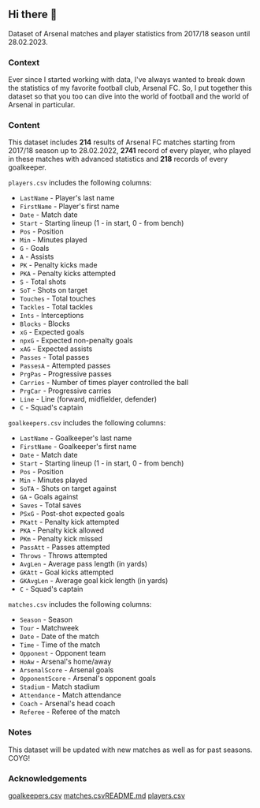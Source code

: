 ## Hi there 👋
<!--
**my name is Devante-Caprice/Sport Analyst is a ✨ _special_ ✨ repository because its `README.md` (this file) appears on your GitHub profile.
I am a Computing graduate with a passion in Data Analysis surrounding the area of AI and Machine Learning. Having had the opportunity to work in retail for 6 years from 2010-2016, I have been able to develop a range of skills including the ability to work collaboratively with others, communicating a diverse range of people effectively as well as individually, and demonstrating the ability to problem solve and work in a systematic approach.
- 🔭 I’m currently working on a government funded course. As I am currently enrolled on a 8 week intensive Digital Skills Bootcamp in Data with Just IT training. Looking to consolidate my skills further to become a qualified Data Analyst. Working on serval projects to develop my online GitHub portfolio.
- 🌱 I’m currently learning all things associated with data. This includes Data, Big Data, Data Structure, Data Architectures and Governance. 
-Data Analysis using MS Excel
- Introduction to Data Visualisation using MS Excel, Tableau and Power BI
- Data Analytics- Power BI
- Introduction to Database- Access and SQL Assignment
- Azure Fundamentals- Module 1- core data concepts- Software SAAS, Cloud
- Azure Fundamentals- Module 2- relational data in Azure (DB)
- Azure Fundamentals- Module 3- Non-relational data in Azure (DB)
- Azure Fundamentals- Module 4- Fundamentals of data analytics
- Data Analysis via Python programming- Utilising Pandas, Matplotlib and Seaborn
- 👯 I’m looking to collaborate on any project
- 🤔 I’m looking for help with landing a job in Data Analyst that uses Excel or Tableau to analyse data.
- 💬 Ask me about ...I am a massive Arsenal supporter hoping to land a Data Analyst role that uses Tableau or Excel to display data also I am 29 years old.
- 📫 How to reach me: through email or LinkedIn
- 😄 Pronouns: ...He/him
- ⚡ I am a novel reader (currently reading Of Mice and Men by John Steinbeck), also a keen enthusiast of fitness (looking to join Taekwondo class when given time off from work).
-->

Dataset of Arsenal matches and player statistics from 2017/18 season until 28.02.2023.

### Context

Ever since I started working with data, I've always wanted to break down the statistics of my favorite football club, Arsenal FC. So, I put together this dataset so that you too can dive into the world of football and the world of Arsenal in particular.

### Content

This dataset includes **214** results of Arsenal FC matches starting from 2017/18 season up to 28.02.2022, **2741** record of every player, who played in these matches with advanced statistics and **218** records of every goalkeeper.

`players.csv` includes the following columns:

-   `LastName` - Player's last name
-   `FirstName` - Player's first name
-   `Date` - Match date
-   `Start` - Starting lineup (1 - in start, 0 - from bench)
-   `Pos` - Position
-   `Min` - Minutes played
-   `G` - Goals
-   `A` - Assists
-   `PK` - Penalty kicks made
-   `PKA` - Penalty kicks attempted
-   `S` - Total shots
-   `SoT` - Shots on target
-   `Touches` - Total touches
-   `Tackles` - Total tackles
-   `Ints` - Interceptions
-   `Blocks` - Blocks
-   `xG` - Expected goals
-   `npxG` - Expected non-penalty goals
-   `xAG` - Expected assists
-   `Passes` - Total passes
-   `PassesA` - Attempted passes
-   `PrgPas` - Progressive passes
-   `Carries` - Number of times player controlled the ball
-   `PrgCar` - Progressive carries
-   `Line` - Line (forward, midfielder, defender)
-   `C` - Squad's captain

`goalkeepers.csv` includes the following columns:

-   `LastName` - Goalkeeper's last name
-   `FirstName` - Goalkeeper's first name
-   `Date` - Match date
-   `Start` - Starting lineup (1 - in start, 0 - from bench)
-   `Pos` - Position
-   `Min` - Minutes played
-   `SoTA` - Shots on target against
-   `GA` - Goals against
-   `Saves` - Total saves
-   `PSxG` - Post-shot expected goals
-   `PKatt` - Penalty kick attempted
-   `PKA` - Penalty kick allowed
-   `PKm` - Penalty kick missed
-   `PassAtt` - Passes attempted
-   `Throws` - Throws attempted
-   `AvgLen` - Average pass length (in yards)
-   `GKAtt` - Goal kicks attempted
-   `GKAvgLen` - Average goal kick length (in yards)
-   `C` - Squad's captain

`matches.csv` includes the following columns:

-   `Season` - Season
-   `Tour` - Matchweek
-   `Date` - Date of the match
-   `Time` - Time of the match
-   `Opponent` - Opponent team
-   `HoAw` - Arsenal's home/away
-   `ArsenalScore` - Arsenal goals
-   `OpponentScore` - Arsenal's opponent goals
-   `Stadium` - Match stadium
-   `Attendance` - Match attendance
-   `Coach` - Arsenal's head coach
-   `Referee` - Referee of the match

### Notes

This dataset will be updated with new matches as well as for past seasons.
COYG!

### Acknowledgements

[goalkeepers.csv](https://github.com/user-attachments/files/20216840/goalkeepers.csv)
[matches.csv](https://github.com/user-attachments/files/20216841/matches.csv)[README.md](https://github.com/user-attachments/files/20216843/README.md)
[players.csv](https://github.com/user-attachments/files/20216842/players.csv)
